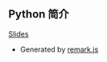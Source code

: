 ## Python 简介

[Slides](https://su27.github.io/python-intro/)

* Generated by [remark.js](https://github.com/gnab/remark)
